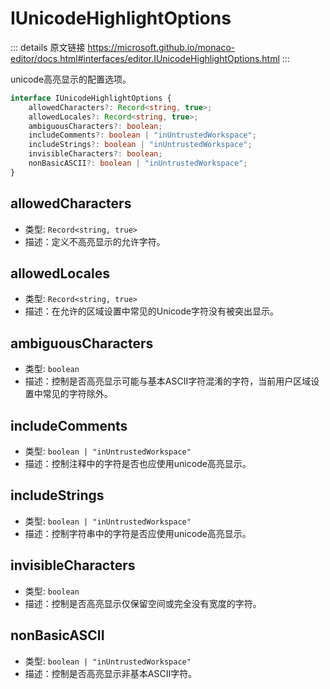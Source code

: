 # IUnicodeHighlightOptions

<backTop />
        
::: details 原文链接
https://microsoft.github.io/monaco-editor/docs.html#interfaces/editor.IUnicodeHighlightOptions.html
:::

unicode高亮显示的配置选项。

```ts
interface IUnicodeHighlightOptions {
    allowedCharacters?: Record<string, true>;
    allowedLocales?: Record<string, true>;
    ambiguousCharacters?: boolean;
    includeComments?: boolean | "inUntrustedWorkspace";
    includeStrings?: boolean | "inUntrustedWorkspace";
    invisibleCharacters?: boolean;
    nonBasicASCII?: boolean | "inUntrustedWorkspace";
}
```

## allowedCharacters
- 类型: `Record<string, true>`
- 描述：定义不高亮显示的允许字符。
## allowedLocales
- 类型: `Record<string, true>`
- 描述：在允许的区域设置中常见的Unicode字符没有被突出显示。
## ambiguousCharacters
- 类型: `boolean`
- 描述：控制是否高亮显示可能与基本ASCII字符混淆的字符，当前用户区域设置中常见的字符除外。
## includeComments
- 类型: `boolean | "inUntrustedWorkspace"`
- 描述：控制注释中的字符是否也应使用unicode高亮显示。
## includeStrings
- 类型: `boolean | "inUntrustedWorkspace"`
- 描述：控制字符串中的字符是否应使用unicode高亮显示。
## invisibleCharacters
- 类型: `boolean`
- 描述：控制是否高亮显示仅保留空间或完全没有宽度的字符。
## nonBasicASCII
- 类型: `boolean | "inUntrustedWorkspace"`
- 描述：控制是否高亮显示非基本ASCII字符。